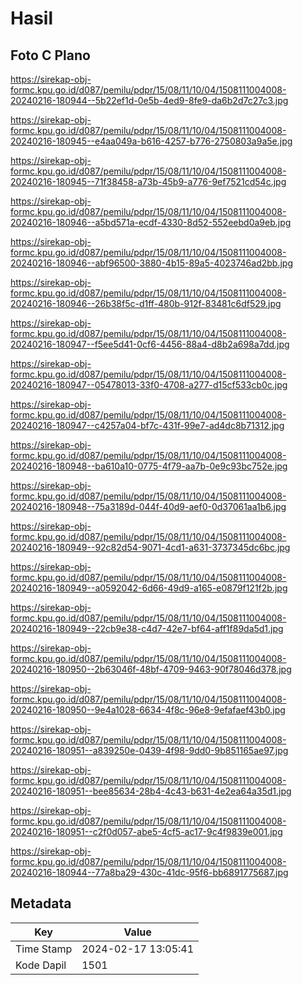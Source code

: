 # Hasil

## Foto C Plano

https://sirekap-obj-formc.kpu.go.id/d087/pemilu/pdpr/15/08/11/10/04/1508111004008-20240216-180944--5b22ef1d-0e5b-4ed9-8fe9-da6b2d7c27c3.jpg

https://sirekap-obj-formc.kpu.go.id/d087/pemilu/pdpr/15/08/11/10/04/1508111004008-20240216-180945--e4aa049a-b616-4257-b776-2750803a9a5e.jpg

https://sirekap-obj-formc.kpu.go.id/d087/pemilu/pdpr/15/08/11/10/04/1508111004008-20240216-180945--71f38458-a73b-45b9-a776-9ef7521cd54c.jpg

https://sirekap-obj-formc.kpu.go.id/d087/pemilu/pdpr/15/08/11/10/04/1508111004008-20240216-180946--a5bd571a-ecdf-4330-8d52-552eebd0a9eb.jpg

https://sirekap-obj-formc.kpu.go.id/d087/pemilu/pdpr/15/08/11/10/04/1508111004008-20240216-180946--abf96500-3880-4b15-89a5-4023746ad2bb.jpg

https://sirekap-obj-formc.kpu.go.id/d087/pemilu/pdpr/15/08/11/10/04/1508111004008-20240216-180946--26b38f5c-d1ff-480b-912f-83481c6df529.jpg

https://sirekap-obj-formc.kpu.go.id/d087/pemilu/pdpr/15/08/11/10/04/1508111004008-20240216-180947--f5ee5d41-0cf6-4456-88a4-d8b2a698a7dd.jpg

https://sirekap-obj-formc.kpu.go.id/d087/pemilu/pdpr/15/08/11/10/04/1508111004008-20240216-180947--05478013-33f0-4708-a277-d15cf533cb0c.jpg

https://sirekap-obj-formc.kpu.go.id/d087/pemilu/pdpr/15/08/11/10/04/1508111004008-20240216-180947--c4257a04-bf7c-431f-99e7-ad4dc8b71312.jpg

https://sirekap-obj-formc.kpu.go.id/d087/pemilu/pdpr/15/08/11/10/04/1508111004008-20240216-180948--ba610a10-0775-4f79-aa7b-0e9c93bc752e.jpg

https://sirekap-obj-formc.kpu.go.id/d087/pemilu/pdpr/15/08/11/10/04/1508111004008-20240216-180948--75a3189d-044f-40d9-aef0-0d37061aa1b6.jpg

https://sirekap-obj-formc.kpu.go.id/d087/pemilu/pdpr/15/08/11/10/04/1508111004008-20240216-180949--92c82d54-9071-4cd1-a631-3737345dc6bc.jpg

https://sirekap-obj-formc.kpu.go.id/d087/pemilu/pdpr/15/08/11/10/04/1508111004008-20240216-180949--a0592042-6d66-49d9-a165-e0879f121f2b.jpg

https://sirekap-obj-formc.kpu.go.id/d087/pemilu/pdpr/15/08/11/10/04/1508111004008-20240216-180949--22cb9e38-c4d7-42e7-bf64-aff1f89da5d1.jpg

https://sirekap-obj-formc.kpu.go.id/d087/pemilu/pdpr/15/08/11/10/04/1508111004008-20240216-180950--2b63046f-48bf-4709-9463-90f78046d378.jpg

https://sirekap-obj-formc.kpu.go.id/d087/pemilu/pdpr/15/08/11/10/04/1508111004008-20240216-180950--9e4a1028-6634-4f8c-96e8-9efafaef43b0.jpg

https://sirekap-obj-formc.kpu.go.id/d087/pemilu/pdpr/15/08/11/10/04/1508111004008-20240216-180951--a839250e-0439-4f98-9dd0-9b851165ae97.jpg

https://sirekap-obj-formc.kpu.go.id/d087/pemilu/pdpr/15/08/11/10/04/1508111004008-20240216-180951--bee85634-28b4-4c43-b631-4e2ea64a35d1.jpg

https://sirekap-obj-formc.kpu.go.id/d087/pemilu/pdpr/15/08/11/10/04/1508111004008-20240216-180951--c2f0d057-abe5-4cf5-ac17-9c4f9839e001.jpg

https://sirekap-obj-formc.kpu.go.id/d087/pemilu/pdpr/15/08/11/10/04/1508111004008-20240216-180944--77a8ba29-430c-41dc-95f6-bb6891775687.jpg


## Metadata

| Key        | Value               |
| ---------- | ------------------- |
| Time Stamp | 2024-02-17 13:05:41 |
| Kode Dapil | 1501                |



